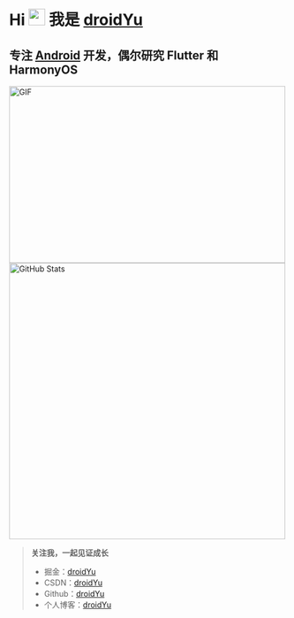 # Hi <img src="https://media.giphy.com/media/hvRJCLFzcasrR4ia7z/giphy.gif" width="30px"> 我是 [**droidYu**](https://droidyu.github.io/)
## 专注 [Android](https://github.com/droidYu/android-knowledge-system) 开发，偶尔研究 Flutter 和 HarmonyOS
<img  alt="GIF" src="https://pic.imgdb.cn/item/620dde0b2ab3f51d91bae1b8.gif" width="500" height="320" />
<img width="500px"  alt="GitHub Stats" src="https://github-readme-stats.vercel.app/api?username=droidYu&count_private=true&show_icons=true"/>

>**关注我，一起见证成长**
> * 掘金：[droidYu](https://juejin.cn/user/2365804752143256)
> * CSDN：[droidYu](https://blog.csdn.net/u010444082)
> * Github：[droidYu](https://github.com/droidYu)
> * 个人博客：[droidYu](https://droidyu.github.io/)
